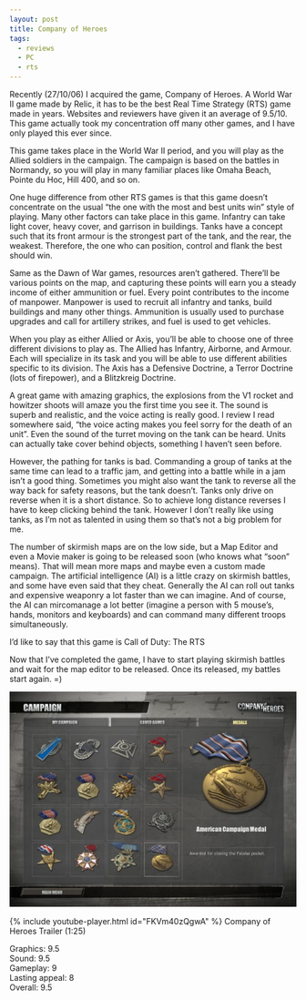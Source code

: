 ```yaml
---
layout: post
title: Company of Heroes
tags:
  - reviews
  - PC
  - rts
---
```


Recently (27/10/06) I acquired the game, Company of Heroes. A World War II game made by Relic, it has to be the best Real Time Strategy (RTS) game made in years. Websites and reviewers have given it an average of 9.5/10. This game actually took my concentration off many other games, and I have only played this ever since.

This game takes place in the World War II period, and you will play as the Allied soldiers in the campaign. The campaign is based on the battles in Normandy, so you will play in many familiar places like Omaha Beach, Pointe du Hoc, Hill 400, and so on.

One huge difference from other RTS games is that this game doesn’t concentrate on the usual “the one with the most and best units win” style of playing. Many other factors can take place in this game. Infantry can take light cover, heavy cover, and garrison in buildings. Tanks have a concept such that its front armour is the strongest part of the tank, and the rear, the weakest. Therefore, the one who can position, control and flank the best should win.

Same as the Dawn of War games, resources aren’t gathered. There’ll be various points on the map, and capturing these points will earn you a steady income of either ammunition or fuel. Every point contributes to the income of manpower. Manpower is used to recruit all infantry and tanks, build buildings and many other things. Ammunition is usually used to purchase upgrades and call for artillery strikes, and fuel is used to get vehicles.

When you play as either Allied or Axis, you’ll be able to choose one of three different divisions to play as. The Allied has Infantry, Airborne, and Armour. Each will specialize in its task and you will be able to use different abilities specific to its division. The Axis has a Defensive Doctrine, a Terror Doctrine (lots of firepower), and a Blitzkreig Doctrine.

A great game with amazing graphics, the explosions from the V1 rocket and howitzer shoots will amaze you the first time you see it. The sound is superb and realistic, and the voice acting is really good. I review I read somewhere said, “the voice acting makes you feel sorry for the death of an unit”. Even the sound of the turret moving on the tank can be heard. Units can actually take cover behind objects, something I haven’t seen before.

However, the pathing for tanks is bad. Commanding a group of tanks at the same time can lead to a traffic jam, and getting into a battle while in a jam isn’t a good thing. Sometimes you might also want the tank to reverse all the way back for safety reasons, but the tank doesn’t. Tanks only drive on reverse when it is a short distance. So to achieve long distance reverses I have to keep clicking behind the tank. However I don’t really like using tanks, as I’m not as talented in using them so that’s not a big problem for me.

The number of skirmish maps are on the low side, but a Map Editor and even a Movie maker is going to be released soon (who knows what “soon” means). That will mean more maps and maybe even a custom made campaign. The artificial intelligence (AI) is a little crazy on skirmish battles, and some have even said that they cheat. Generally the AI can roll out tanks and expensive weaponry a lot faster than we can imagine. And of course, the AI can mircomanage a lot better (imagine a person with 5 mouse’s, hands, monitors and keyboards) and can command many different troops simultaneously.

I’d like to say that this game is Call of Duty: The RTS

Now that I’ve completed the game, I have to start playing skirmish battles and wait for the map editor to be released. Once its released, my battles start again. =)

![alt text](/posts/game-reviews/company-of-heroes/1.jpg "Campaign Medals")

{% include youtube-player.html id="FKVm40zQgwA" %}
Company of Heroes Trailer (1:25)

Graphics: 9.5<br />
Sound: 9.5<br />
Gameplay: 9<br />
Lasting appeal: 8<br />
Overall: 9.5